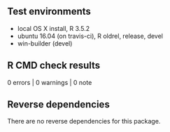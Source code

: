 ## Test environments

* local OS X install, R 3.5.2
* ubuntu 16.04 (on travis-ci), R oldrel, release, devel
* win-builder (devel)

## R CMD check results

0 errors | 0 warnings | 0 note

## Reverse dependencies

There are no reverse dependencies for this package.
